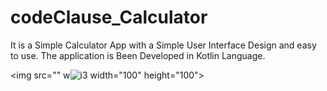 # codeClause_Calculator
It is a Simple Calculator App with a Simple User Interface Design and easy to use.
The application is Been Developed in Kotlin Language.

<img src="" w![i3](https://user-images.githubusercontent.com/112484094/197384859-7a0b2eb9-723c-4aac-96ae-f494592c16ad.jpg)
width="100" height="100">

